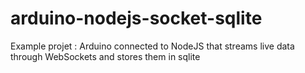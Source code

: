 arduino-nodejs-socket-sqlite
============================

Example projet : Arduino connected to NodeJS that streams live data through WebSockets and stores them in sqlite